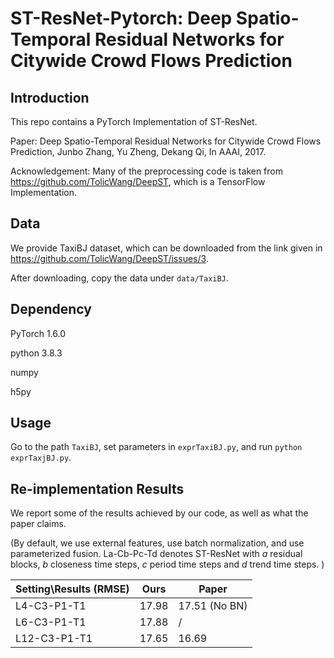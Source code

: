 # ST-ResNet-Pytorch: Deep Spatio-Temporal Residual Networks for Citywide Crowd Flows Prediction

## Introduction

This repo contains a PyTorch Implementation of ST-ResNet. 

Paper: Deep Spatio-Temporal Residual Networks for Citywide Crowd Flows Prediction, Junbo Zhang, Yu Zheng, Dekang Qi, In AAAI, 2017. 

Acknowledgement: Many of the preprocessing code is taken from https://github.com/TolicWang/DeepST, which is a TensorFlow Implementation. 

## Data

We provide TaxiBJ dataset, which can be downloaded from the link given in https://github.com/TolicWang/DeepST/issues/3. 

After downloading, copy the data under `data/TaxiBJ`. 

## Dependency

PyTorch 1.6.0

python 3.8.3

numpy

h5py

## Usage

Go to the path `TaxiBJ`, set parameters in `exprTaxiBJ.py`, and run `python exprTaxjBJ.py`. 

## Re-implementation Results

We report some of the results achieved by our code, as well as what the paper claims. 

(By default, we use external features, use batch normalization, and use parameterized fusion. La-Cb-Pc-Td denotes ST-ResNet with $a$ residual blocks, $b$ closeness time steps, $c$ period time steps and $d$ trend time steps. )

| Setting\Results (RMSE) | Ours  | Paper         |
| ---------------------- | ----- | ------------- |
| L4-C3-P1-T1            | 17.98 | 17.51 (No BN) |
| L6-C3-P1-T1            | 17.88 | /             |
| L12-C3-P1-T1           | 17.65 | 16.69         |

